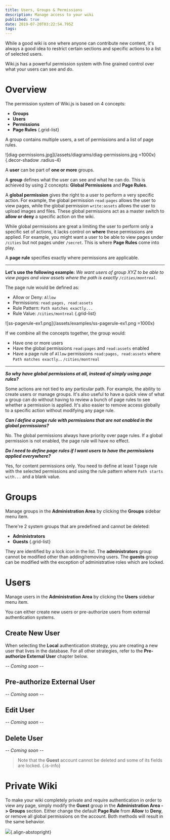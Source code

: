 ```yaml
---
title: Users, Groups & Permissions
description: Manage access to your wiki
published: true
date: 2019-07-20T03:22:54.795Z
tags: 
---
```


While a good wiki is one where anyone can contribute new content, it's always a good idea to restrict certain sections and specific actions to a list of selected users.

Wiki.js has a powerful permission system with fine grained control over what your users can see and do.

# Overview

The permission system of Wiki.js is based on 4 concepts:

- **Groups**
- **Users**
- **Permissions**
- **Page Rules**
{.grid-list}

A group contains multiple users, a set of permissions and a list of page rules.

![diag-permissions.jpg](/assets/diagrams/diag-permissions.jpg =1000x){.decor-shadow .radius-4}

A **user** can be part of **one or more** groups.

A **group** defines what the user can see and what he can do. This is achieved by using 2 concepts: **Global Permissions** and **Page Rules**.

A **global permission** gives the right to a user to perform a very specific action. For example, the global permission `read:pages` allows the user to view pages, while the global permission `write:assets` allows the user to upload images and files. These global permissions act as a master switch to **allow or deny** a specific action on the wiki.

While global permissions are great a limiting the user to perform only a specific set of actions, it lacks control on **where** these permissions are applied. For example, you might want a user to be able to view pages under `/cities` but not pages under `/secret`. This is where **Page Rules** come into play.

A **page rule** specifies exactly where permissions are applicable.

---

**Let's use the following example:**
*We want users of group XYZ to be able to view pages and view assets where the path is exactly `/cities/montreal`.*

The page rule would be defined as:

- Allow or Deny: `Allow`
- Permissions: `read:pages, read:assets`
- Rule Pattern: `Path matches exactly...`
- Rule Value: `/cities/montreal`
{.grid-list}

![ss-pagerule-ex1.png](/assets/examples/ss-pagerule-ex1.png =1000x)

If we combine all the concepts together, the group would:

- Have one or more users
- Have the global permissions `read:pages` and `read:assets` enabled
- Have a page rule of `Allow` permissions `read:pages, read:assets` where `Path matches exactly`... `/cities/montreal`

---

***So why have global permissions at all, instead of simply using page rules?***

Some actions are not tied to any particular path. For example, the ability to create users or manage groups. It's also useful to have a quick view of what a group can do without having to review a bunch of page rules to see whether a permission is applied. It's also easier to remove access globally to a specific action without modifying any page rule.

***Can I define a page rule with permissions that are not enabled in the global permissions?***

No. The global permissions always have priority over page rules. If a global permission is not enabled, the page rule will have no effect.

***Do I need to define page rules if I want users to have the permissions applied everywhere?***

Yes, for content permissions only. You need to define at least 1 page rule with the selected permissions and using the rule pattern where `Path starts with...` and a blank value.


# Groups

Manage groups in the **Administration Area** by clicking the **Groups** sidebar menu item.

There're 2 system groups that are predefined and cannot be deleted:

- **Administrators**
- **Guests**
{.grid-list}

They are identified by a lock icon in the list. The **administrators** group cannot be modified other than adding/removing users. The **guests** group can be modified with the exception of administrative roles which are locked.

# Users

Manage users in the **Administration Area** by clicking the **Users** sidebar menu item.

You can either create new users or pre-authorize users from external authentication systems.

## Create New User

When selecting the **Local** authentication strategy, you are creating a new user that lives in the database. For all other strategies, refer to the **Pre-authorize External User** chapter below.

*-- Coming soon --*

## Pre-authorize External User

*-- Coming soon --*

## Edit User

*-- Coming soon --*

## Delete User

*-- Coming soon --*

> Note that the **Guest** account cannot be deleted and some of its fields are locked.
{.is-info}

# Private Wiki

To make your wiki completely private and require authentication in order to view any page, simply modify the **Guest** group in the **Administration Area -> Groups** section. Either change the default **Page Rule** from **Allow** to **Deny**, or remove all global permissions on the account. Both methods will result in the same behavior.

![](https://a.icons8.com/kkjevabe/OINR8w/svg.svg){.align-abstopright}